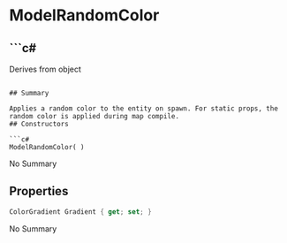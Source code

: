 # ModelRandomColor

## ```c#
Derives from object
```

## Summary

Applies a random color to the entity on spawn. For static props, the random color is applied during map compile.
## Constructors

```c#
ModelRandomColor( ) 
```
No Summary
## Properties

```c#
ColorGradient Gradient { get; set; } 
```
No Summary
